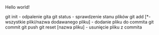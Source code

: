 Hello world!

git init  - odpalenie gita
git status - sprawdzenie stanu plików
git add [*-wszystkie pliki/nazwa dodawanego pliku] - dodanie pliku do commita
git commit 
git push
git reset [nazwa pliku]  - usunięcie pliku z commita